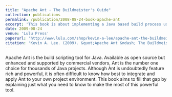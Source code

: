 ```yaml
---
title: "Apache Ant - The Buildmeister's Guide"
collection: publications
permalink: /publication/2008-08-24-book-apache-ant
excerpt: 'This book is about implementing a Java based build process using Apache Ant.'
date: 2009-08-24
venue: 'Lulu Press'
paperurl: 'http://www.lulu.com/shop/kevin-a-lee/apache-ant-the-buildmeisters-guide-third-edition/paperback/product-5331941.html'
citation: 'Kevin A. Lee. (2009). &quot;Apache Ant &mdash; The Buildmeister&#8217s Guide.&quot; <i>Lulu Press</i>. Third Edition.'
---
```

Apache Ant is the build scripting tool for Java. Available as open source but enhanced and supported by commercial vendors, Ant is the number one choice for thousands of Java projects. Although Ant is undoubtedly feature rich and powerful, it is often difficult to know how best to integrate and apply Ant to your own project environment. This book aims to fill that gap by explaining just what you need to know to make the most of this powerful tool.
